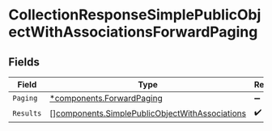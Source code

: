 # CollectionResponseSimplePublicObjectWithAssociationsForwardPaging


## Fields

| Field                                                                                                            | Type                                                                                                             | Required                                                                                                         | Description                                                                                                      |
| ---------------------------------------------------------------------------------------------------------------- | ---------------------------------------------------------------------------------------------------------------- | ---------------------------------------------------------------------------------------------------------------- | ---------------------------------------------------------------------------------------------------------------- |
| `Paging`                                                                                                         | [*components.ForwardPaging](../../models/components/forwardpaging.md)                                            | :heavy_minus_sign:                                                                                               | N/A                                                                                                              |
| `Results`                                                                                                        | [][components.SimplePublicObjectWithAssociations](../../models/components/simplepublicobjectwithassociations.md) | :heavy_check_mark:                                                                                               | N/A                                                                                                              |
